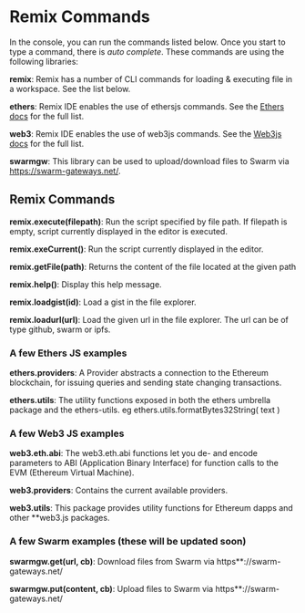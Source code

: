 # Remix Commands

In the console, you can run the commands listed below. Once you start to type a command, there is _auto complete_. These commands are using the following libraries:

**remix**: Remix has a number of CLI commands for loading & executing file in a workspace. See the list below.

**ethers**: Remix IDE enables the use of ethersjs commands. See the [Ethers docs](https://docs.ethers.org/v6/) for the full list.

**web3**: Remix IDE enables the use of web3js commands. See the [Web3js docs](https://web3js.readthedocs.io/) for the full list.

**swarmgw**: This library can be used to upload/download files to Swarm via https://swarm-gateways.net/.

## Remix Commands

**remix.execute(filepath)**: Run the script specified by file path. If filepath is empty, script currently displayed in the editor is executed.

**remix.exeCurrent()**: Run the script currently displayed in the editor.

**remix.getFile(path)**: Returns the content of the file located at the given path

**remix.help()**: Display this help message.

**remix.loadgist(id)**: Load a gist in the file explorer.

**remix.loadurl(url)**: Load the given url in the file explorer. The url can be of type github, swarm or ipfs.

### A few Ethers JS examples

**ethers.providers**: A Provider abstracts a connection to the Ethereum blockchain, for issuing queries and sending state changing transactions.

**ethers.utils**: The utility functions exposed in both the ethers umbrella package and the ethers-utils. eg ethers.utils.formatBytes32String( text )

### A few Web3 JS examples

**web3.eth.abi**: The web3.eth.abi functions let you de- and encode parameters to ABI (Application Binary Interface) for function calls to the EVM (Ethereum Virtual Machine).

**web3.providers**: Contains the current available providers.

**web3.utils**: This package provides utility functions for Ethereum dapps and other \*\*web3.js packages.

### A few Swarm examples (these will be updated soon)

**swarmgw.get(url, cb)**: Download files from Swarm via https\*\*://swarm-gateways.net/

**swarmgw.put(content, cb)**: Upload files to Swarm via https\*\*://swarm-gateways.net/
